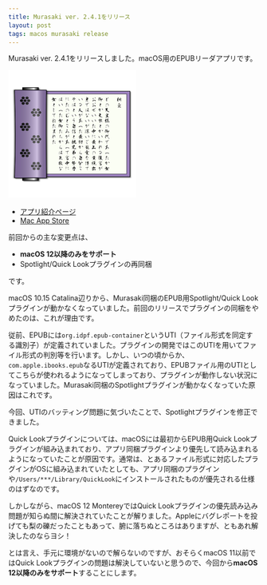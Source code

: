 ```yaml
---
title: Murasaki ver. 2.4.1をリリース
layout: post
tags: macos murasaki release
---
```


Murasaki ver. 2.4.1をリリースしました。macOS用のEPUBリーダアプリです。

![](/blog/img/20211203/murasaki_icon.png)

- [アプリ紹介ページ](/mac/murasaki/)
- [Mac App Store](http://itunes.apple.com/jp/app/murasaki/id430300762?mt=12)

前回からの主な変更点は、

- **macOS 12以降のみをサポート**
- Spotlight/Quick Lookプラグインの再同梱

です。

macOS 10.15 Catalina辺りから、Murasaki同梱のEPUB用Spotlight/Quick Lookプラグインが動かなくなっていました。前回のリリースでプラグインの同梱をやめたのは、これが理由です。

従前、EPUBには`org.idpf.epub-container`というUTI（ファイル形式を同定する識別子）が定義されていました。プラグインの開発ではこのUTIを用いてファイル形式の判別等を行います。しかし、いつの頃からか、`com.apple.ibooks.epub`なるUTIが定義されており、EPUBファイル用のUTIとしてこちらが使われるようになってしまっており、プラグインが動作しない状況になっていました。Murasaki同梱のSpotlightプラグインが動かなくなっていた原因はこれです。

今回、UTIのバッティング問題に気づいたことで、Spotlightプラグインを修正できました。

Quick Lookプラグインについては、macOSには最初からEPUB用Quick Lookプラグインが組み込まれており、アプリ同梱プラグインより優先して読み込まれるようになっていたことが原因です。通常は、とあるファイル形式に対応したプラグインがOSに組み込まれていたとしても、アプリ同梱のプラグインや`/Users/***/Library/QuickLook`にインストールされたものが優先される仕様のはずなのです。

しかしながら、macOS 12 MontereyではQuick Lookプラグインの優先読み込み問題が知らぬ間に解決されていたことが解りました。Appleにバグレポートを投げても梨の礫だったこともあって、腑に落ちぬところはありますが、ともあれ解決したのならヨシ！

とは言え、手元に環境がないので解らないのですが、おそらくmacOS 11以前ではQuick Lookプラグインの問題は解決していないと思うので、今回から**macOS 12以降のみをサポート**することにします。

